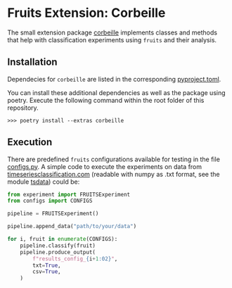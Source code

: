 # Fruits Extension: Corbeille

The small extension package [corbeille](/experiments/corbeille/) implements classes and methods
that help with classification experiments using ``fruits`` and their analysis.

## Installation

Dependecies for ``corbeille`` are listed in the corresponding
[pyproject.toml](/experiments/corbeille/pyproject.toml).

You can install these additional dependencies as well as the package using poetry. Execute the following command within the root folder of this repository.

    >>> poetry install --extras corbeille

## Execution

There are predefined ``fruits`` configurations available for testing in the file
[configs.py](/experiments/configs.py). A simple code to execute the experiments on data from
[timeseriesclassification.com](https://timeseriesclassification.com) (readable with numpy as .txt
format, see the module [tsdata](/experiments/tsdata.py)) could be:
```python
from experiment import FRUITSExperiment
from configs import CONFIGS

pipeline = FRUITSExperiment()

pipeline.append_data("path/to/your/data")

for i, fruit in enumerate(CONFIGS):
    pipeline.classify(fruit)
    pipeline.produce_output(
        f"results_config_{i+1:02}",
        txt=True,
        csv=True,
    )
```
